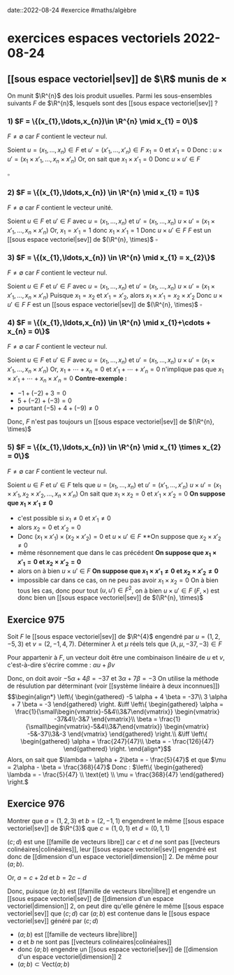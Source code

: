 date::2022-08-24
#exercice #maths/algèbre 
# exercices espaces vectoriels 2022-08-24

## [[sous espace vectoriel|sev]] de $\R$ munis de $\times$
On munit $\R^{n}$ des lois produit usuelles. Parmi les sous-ensembles suivants $F$ de $\R^{n}$, lesquels sont des [[sous espace vectoriel|sev]] ?

### 1) $F = \{(x_{1},\ldots,x_{n})\in \R^{n} \mid x_{1} = 0\}$
$F \neq \emptyset$ car $F$ contient le vecteur nul.

Soient $u = (x_{1},\ldots,x_{n}) \in F$ et $u' = (x'_{1},\ldots,x'_{n}) \in F$
$x_{1} = 0$ et $x'_{1} = 0$
Donc : $u \times u' = (x_{1}\times x'_{1},\ldots,x_{n}\times x'_{n})$
Or, on sait que $x_{1} \times x'_{1} = 0$
Donc $u \times u' \in F$

$\square$

### 2) $F = \{(x_{1},\ldots,x_{n}) \in \R^{n} \mid x_{1} = 1\}$
$F \neq \emptyset$ car $F$ contient le vecteur unité.

Soient $u \in F$ et $u' \in F$ avec $u=(x_{1},\ldots,x_{n})$ et $u'=(x_{1},\ldots, x_{n})$
$u \times u' = (x_{1} \times x'_{1}, \ldots, x_{n} \times x'_{n})$
Or, $x_{1} = x'_{1} = 1$ donc $x_{1} \times x'_{1} = 1$
Donc $u \times u' \in F$
$F$ est un [[sous espace vectoriel|sev]] de $(\R^{n}, \times)$
$\square$

### 3) $F = \{(x_{1},\ldots,x_{n}) \in \R^{n} \mid x_{1} = x_{2}\}$
$F \neq \emptyset$ car $F$ contient le vecteur nul.

Soient $u \in F$ et $u' \in F$ avec $u=(x_{1},\ldots,x_{n})$ et $u'=(x_{1},\ldots, x_{n})$
$u \times u' = (x_{1} \times x'_{1}, \ldots, x_{n} \times x'_{n})$
Puisque $x_{1}=x_{2}$ et $x'_{1} = x'_{2}$, alors $x_{1} \times x'_{1} = x_{2} \times x'_{2}$
Donc $u \times u' \in F$
$F$ est un [[sous espace vectoriel|sev]] de $(\R^{n}, \times)$
$\square$

### 4) $F = \{(x_{1},\ldots,x_{n}) \in \R^{n} \mid x_{1}+\cdots + x_{n} = 0\}$
$F \neq \emptyset$ car $F$ contient le vecteur nul.

Soient $u \in F$ et $u' \in F$ avec $u=(x_{1},\ldots,x_{n})$ et $u'=(x_{1},\ldots, x_{n})$
$u \times u' = (x_{1} \times x'_{1}, \ldots, x_{n} \times x'_{n})$
Or, $x_{1}+\cdots+x_{n} = 0$ et $x'_{1}+\cdots +x'_{n} = 0$ n'implique pas que $x_{1}\times x'_{1}+\cdots+x_{n}\times x'_{n} = 0$
**Contre-exemple :**
 - $-1 + (-2) + 3 = 0$
 - $5 + (-2) + (-3) = 0$
 - pourtant $(-5) + 4 + (-9) \neq 0$

 Donc, $F$ n'est pas toujours un [[sous espace vectoriel|sev]] de $(\R^{n}, \times)$

### 5) $F = \{(x_{1},\ldots,x_{n}) \in \R^{n} \mid x_{1} \times x_{2} = 0\}$
$F \neq \emptyset$ car $F$ contient le vecteur nul.

Soient $u \in F$ et $u' \in F$ tels que $u = (x_{1},\ldots,x_{n})$ et $u' = (x'_{1},\ldots, x'_{n})$
$u \times u' = (x_{1}\times x'_{1}, x_{2}\times x'_{2}, \ldots, x_{n} \times x'_{n})$
On sait que $x_{1} \times x_{2} = 0$ et $x'_{1}\times x'_{2} = 0$
**On suppose que $x_{1} \times x'_{1} \neq 0$**
 - c'est possible si $x_{1} \neq 0$ et $x'_{1} \neq 0$
 - alors $x_{2} = 0$ et $x'_{2} = 0$
 - Donc $(x_{1}\times x'_{1}) \times (x_{2}\times x'_{2}) = 0$ et $u \times u' \in F$
**On suppose que $x_{2}\times x'_{2} \neq 0$
 - même résonnement que dans le cas précédent
**On suppose que $x_{1}\times x'_{1} = 0$ et $x_{2}\times x'_{2} = 0$**
 - alors on à bien $u \times u'\in F$
**On suppose que $x_{1}\times x'_{1} \neq 0$ et $x_{2} \times x'_{2} \neq 0$**
 - impossible car dans ce cas, on ne peu pas avoir $x_{1} \times x_{2} = 0$
On à bien tous les cas, donc pour tout $(u, u') \in F^{2}$, on à bien $u \times u' \in F$
$(F, \times)$ est donc bien un [[sous espace vectoriel|sev]] de $(\R^{n}, \times)$



## Exercice 975
Soit $F$ le [[sous espace vectoriel|sev]] de $\R^{4}$ engendré par $u = (1,2,-5,3)$ et $v = (2,-1,4,7)$. Déterminer $\lambda$ et $\mu$ réels tels que $(\lambda, \mu, -37, -3) \in F$

Pour appartenir à $F$, un vecteur doit être une combinaison linéaire de $u$ et $v$, c'est-à-dire s'écrire comme :
$\alpha u + \beta v$

Donc, on doit avoir $-5 \alpha + 4 \beta = -37$ et $3 \alpha + 7 \beta = -3$
On utilise la méthode de résulution par déterminant (voir [[système linéaire à deux inconnues]])
$$\begin{align*}
\left\{ \begin{gathered}
-5 \alpha + 4 \beta = -37\\
3 \alpha + 7 \beta = -3
\end{gathered} \right. &\iff 
\left\{ \begin{gathered}
\alpha = \frac{1}{\small\begin{vmatrix}-5&4\\3&7\end{vmatrix}} \begin{vmatrix} -37&4\\-3&7 \end{vmatrix}\\
\beta = \frac{1}{\small\begin{vmatrix}-5&4\\3&7\end{vmatrix}} \begin{vmatrix} -5&-37\\3&-3 \end{vmatrix}
\end{gathered} \right.\\
&\iff \left\{ \begin{gathered}
\alpha = \frac{247}{47}\\
\beta = - \frac{126}{47}
\end{gathered} \right.
\end{align*}$$
Alors, on sait que $\lambda = \alpha + 2\beta = - \frac{5}{47}$ et que $\mu = 2\alpha - \beta = \frac{368}{47}$
Donc :
$\left\{ \begin{gathered} \lambda = - \frac{5}{47} \\ \text{et} \\ \mu = \frac{368}{47} \end{gathered} \right.$

## Exercice 976
Montrer que $a = (1, 2, 3)$ et $b = (2,-1,1)$ engendrent le même [[sous espace vectoriel|sev]] de $\R^{3}$ que $c=(1,0,1)$ et $d=(0,1,1)$

$(c; d)$ est une [[famille de vecteurs libre]] car $c$ et $d$ ne sont pas [[vecteurs colinéaires|colinéaires]], leur [[sous espace vectoriel|sev]] engendré est donc de [[dimension d'un espace vectoriel|dimension]] 2.
De même pour $(a;b)$.

Or, $a = c + 2d$ et $b = 2c - d$

Donc, puisque $(a;b)$ est [[famille de vecteurs libre|libre]] et engendre un [[sous espace vectoriel|sev]] de [[dimension d'un espace vectoriel|dimension]] 2, on peut dire qu'elle génère le même [[sous espace vectoriel|sev]] que $(c;d)$ car $(a;b)$ est contenue  dans le [[sous espace vectoriel|sev]] généré par $(c;d)$
 - $(a;b)$ est [[famille de vecteurs libre|libre]]
 - $a$ et $b$ ne sont pas [[vecteurs colinéaires|colinéaires]]
 - donc $(a;b)$ engendre un [[sous espace vectoriel|sev]] de [[dimension d'un espace vectoriel|dimension]] 2
 - $(a;b) \subset \text{Vect}(a;b)$
 